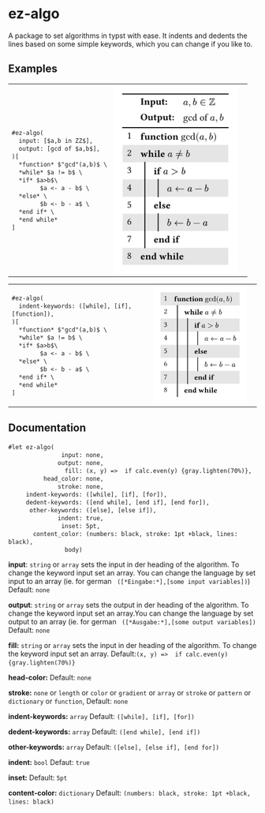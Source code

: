 # ez-algo

A package to set algorithms in typst with ease.
It indents and dedents the lines based on some simple keywords, which you can change if you like to.

## Examples

<table><tr>
<td>

```typst
#ez-algo(
  input: [$a,b in ZZ$],
  output: [gcd of $a,b$],
)[
  *function* $"gcd"(a,b)$ \
  *while* $a != b$ \
  *if* $a>b$\
        $a <- a - b$ \
  *else* \
        $b <- b - a$ \
  *end if* \
  *end while*
]
``` 

</td>
<td>
      <img src="gallery/euclid.png" width="250px">
  </td>
  <td>
</tr>
</table>

<table><tr>
<td>

```typst
#ez-algo(
  indent-keywords: ([while], [if], [function]),
)[
  *function* $"gcd"(a,b)$ \
  *while* $a != b$ \
  *if* $a>b$\
        $a <- a - b$ \
  *else* \
        $b <- b - a$ \
  *end if* \
  *end while*
]
``` 

</td>
<td>
      <img src="gallery/euclid2.png" width="250px">
  </td>
  <td>
</tr>
</table>


## Documentation

```typst
#let ez-algo(
               input: none,
              output: none,
                fill: (x, y) =>  if calc.even(y) {gray.lighten(70%)},
          head_color: none,
              stroke: none,
     indent-keywords: ([while], [if], [for]),
     dedent-keywords: ([end while], [end if], [end for]),
      other-keywords: ([else], [else if]),
              indent: true,
               inset: 5pt,
       content_color: (numbers: black, stroke: 1pt +black, lines: black),
                body)
```

**input**: ```string``` or ```array``` sets the input in der heading of the algorithm. To change the keyword input set an array. You can change the language by set input to an array (ie. for german ``` ([*Eingabe:*],[some input variables])```)
Default: ```none```

**output**: ```string``` or ```array``` sets the output in der heading of the algorithm. To change the keyword input set an array.You can change the language by set output to an array (ie. for german ``` ([*Ausgabe:*],[some output variables])```
Default: ```none```

**fill:** ```string``` or ```array``` sets the input in der heading of the algorithm. To change the keyword input set an array.
Default:```(x, y) =>  if calc.even(y) {gray.lighten(70%)}```

**head-color:** 
Default: ```none```

**stroke:** ```none``` or ```length``` or ```color``` or ```gradient``` or ```array``` or ```stroke``` or ```pattern``` or ```dictionary``` or ```function```,
Default: ```none```

**indent-keywords:** ```array```
Default: ```([while], [if], [for])```

**dedent-keywords:** ```array```
Default: ```([end while], [end if])```

**other-keywords:** ```array```
Default: ```([else], [else if], [end for])```

**indent:** ```bool```
Defaut: ```true```

**inset:** 
Default: ```5pt```

**content-color:** ```dictionary```
Default: ```(numbers: black, stroke: 1pt +black, lines: black)```

